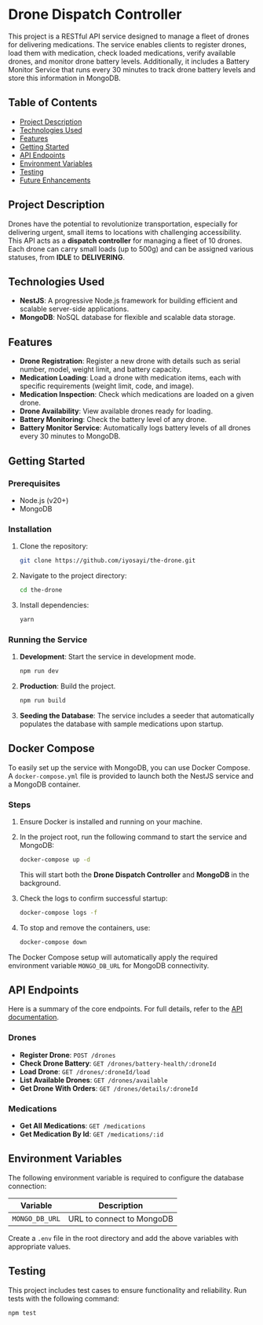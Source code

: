 # Drone Dispatch Controller

This project is a RESTful API service designed to manage a fleet of drones for delivering medications. The service enables clients to register drones, load them with medication, check loaded medications, verify available drones, and monitor drone battery levels. Additionally, it includes a Battery Monitor Service that runs every 30 minutes to track drone battery levels and store this information in MongoDB.

## Table of Contents
- [Project Description](#project-description)
- [Technologies Used](#technologies-used)
- [Features](#features)
- [Getting Started](#getting-started)
- [API Endpoints](#api-endpoints)
- [Environment Variables](#environment-variables)
- [Testing](#testing)
- [Future Enhancements](#future-enhancements)

## Project Description
Drones have the potential to revolutionize transportation, especially for delivering urgent, small items to locations with challenging accessibility. This API acts as a **dispatch controller** for managing a fleet of 10 drones. Each drone can carry small loads (up to 500g) and can be assigned various statuses, from **IDLE** to **DELIVERING**.

## Technologies Used
- **NestJS**: A progressive Node.js framework for building efficient and scalable server-side applications.
- **MongoDB**: NoSQL database for flexible and scalable data storage.

## Features
- **Drone Registration**: Register a new drone with details such as serial number, model, weight limit, and battery capacity.
- **Medication Loading**: Load a drone with medication items, each with specific requirements (weight limit, code, and image).
- **Medication Inspection**: Check which medications are loaded on a given drone.
- **Drone Availability**: View available drones ready for loading.
- **Battery Monitoring**: Check the battery level of any drone.
- **Battery Monitor Service**: Automatically logs battery levels of all drones every 30 minutes to MongoDB.

## Getting Started

### Prerequisites
- Node.js (v20+)
- MongoDB

### Installation
1. Clone the repository:
   ```bash
   git clone https://github.com/iyosayi/the-drone.git
   ```
2. Navigate to the project directory:
   ```bash
   cd the-drone
   ```
3. Install dependencies:
   ```bash
   yarn
   ```

### Running the Service
1. **Development**: Start the service in development mode.
   ```bash
   npm run dev
   ```
2. **Production**: Build the project.
   ```bash
   npm run build
   ```
3. **Seeding the Database**: The service includes a seeder that automatically populates the database with sample medications upon startup.

## Docker Compose

To easily set up the service with MongoDB, you can use Docker Compose. A `docker-compose.yml` file is provided to launch both the NestJS service and a MongoDB container.

### Steps
1. Ensure Docker is installed and running on your machine.
2. In the project root, run the following command to start the service and MongoDB:
   ```bash
   docker-compose up -d
   ```
   This will start both the **Drone Dispatch Controller** and **MongoDB** in the background.

3. Check the logs to confirm successful startup:
   ```bash
   docker-compose logs -f
   ```
4. To stop and remove the containers, use:
   ```bash
   docker-compose down
   ```

The Docker Compose setup will automatically apply the required environment variable `MONGO_DB_URL` for MongoDB connectivity.

## API Endpoints
Here is a summary of the core endpoints. For full details, refer to the [API documentation](https://documenter.getpostman.com/view/8430059/2sAY4xBhLe).

### Drones
- **Register Drone**: `POST /drones`
- **Check Drone Battery**: `GET /drones/battery-health/:droneId`
- **Load Drone**: `GET /drones/:droneId/load`
- **List Available Drones**: `GET /drones/available`
- **Get Drone With Orders**: `GET /drones/details/:droneId`

### Medications
- **Get All Medications**: `GET /medications`
- **Get Medication By Id**: `GET /medications/:id`


## Environment Variables
The following environment variable is required to configure the database connection:

| Variable       | Description                   |
|----------------|-------------------------------|
| `MONGO_DB_URL` | URL to connect to MongoDB     |

Create a `.env` file in the root directory and add the above variables with appropriate values.

## Testing
This project includes test cases to ensure functionality and reliability. Run tests with the following command:

```bash
npm test
```
